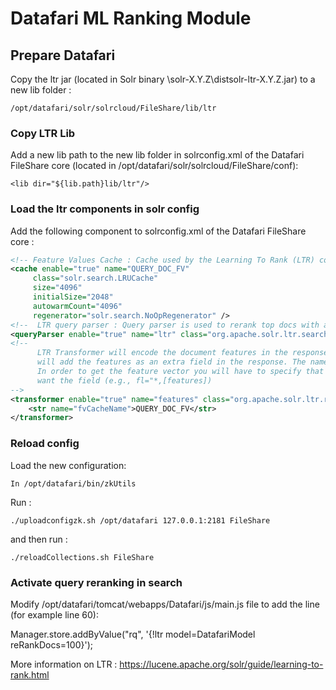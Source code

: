 # Datafari ML Ranking Module



## Prepare Datafari

Copy the ltr jar (located in Solr binary \solr-X.Y.Z\distsolr-ltr-X.Y.Z.jar) to a new lib folder : 
```
/opt/datafari/solr/solrcloud/FileShare/lib/ltr
```

### Copy LTR Lib

Add a new lib path to the new lib folder in solrconfig.xml of the Datafari FileShare core (located in /opt/datafari/solr/solrcloud/FileShare/conf):

```
<lib dir="${lib.path}lib/ltr"/>
```

### Load the ltr components in solr config

Add the following component to solrconfig.xml of the Datafari FileShare core :

```xml
<!-- Feature Values Cache : Cache used by the Learning To Rank (LTR) contrib module-->
<cache enable="true" name="QUERY_DOC_FV"
     class="solr.search.LRUCache"
     size="4096"
     initialSize="2048"
     autowarmCount="4096"
     regenerator="solr.search.NoOpRegenerator" />
<!--  LTR query parser : Query parser is used to rerank top docs with a provided model -->
<queryParser enable="true" name="ltr" class="org.apache.solr.ltr.search.LTRQParserPlugin"/>
<!--
      LTR Transformer will encode the document features in the response. For each document the transformer
      will add the features as an extra field in the response. The name of the field will be the name of the transformer enclosed between brackets (in this case [features]).
      In order to get the feature vector you will have to specify that you
      want the field (e.g., fl="*,[features])
-->
<transformer enable="true" name="features" class="org.apache.solr.ltr.response.transform.LTRFeatureLoggerTransformerFactory">
    <str name="fvCacheName">QUERY_DOC_FV</str>
</transformer>
```

### Reload config

Load the new configuration:

```
In /opt/datafari/bin/zkUtils
```

Run :

```
./uploadconfigzk.sh /opt/datafari 127.0.0.1:2181 FileShare
```

and then run :

```
./reloadCollections.sh FileShare
```

### Activate query reranking in search

Modify /opt/datafari/tomcat/webapps/Datafari/js/main.js file
to add the line (for example line 60):

Manager.store.addByValue("rq", '{!ltr model=DatafariModel reRankDocs=100}');

     
More information on LTR : https://lucene.apache.org/solr/guide/learning-to-rank.html
